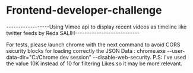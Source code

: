 # Frontend-developer-challenge
------------------Using Vimeo api to display recent videos as timeline like twitter feeds by Reda SALIH---------------------------

For tests, please launch chrome with the next command to avoid CORS security blocks for loading correctly the JSON Data : 
chrome.exe --user-data-dir="C:/Chrome dev session" --disable-web-security.
P.S: I've used the value 10K instead of 10 for filtering Likes so it may be more relevant.
